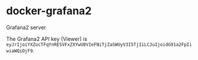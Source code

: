 # docker-grafana2
Grafana2 server


The Grafana2 API key (Viewer) is `eyJrIjoiYXZocTFqYnRESVFxZXYwU0VIeFNiTjZaSWUyV3I5TjIiLCJuIjoidG91a2FpIiwiaWQiOjF9`.
